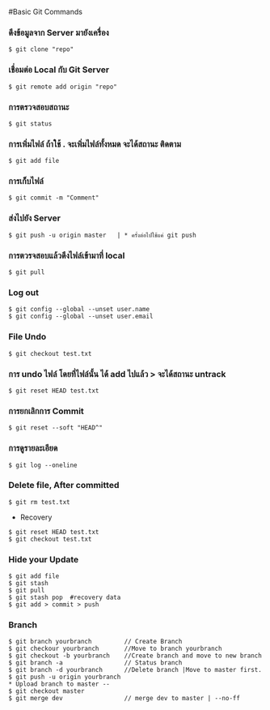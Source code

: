 #Basic Git Commands

### ดึงข้อมูลจาก Server มายังเครื่อง  
```
$ git clone "repo"
```
### เชื่อมต่อ Local กับ Git Server
```
$ git remote add origin "repo" 
```
### การตรวจสอบสถานะ
```
$ git status
```
### การเพิ่มไฟล์ ถ้าใช้ . จะเพิ่มไฟล์ทั้งหมด จะได้สถานะ ติดตาม
```
$ git add file
```
### การเก็บไฟล์ 
```
$ git commit -m "Comment"
```
### ส่งไปยัง Server 
```
$ git push -u origin master   | * ครั้งต่อไปใช้แค่ git push 
```
### การตวรจสอบแล้วดึงไฟล์เข้ามาที่ local 
```
$ git pull
```
### Log out 
```
$ git config --global --unset user.name
$ git config --global --unset user.email
```
### File Undo
```
$ git checkout test.txt
```
### การ undo ไฟล์  โดยที่ไฟล์นั้น ได้ add ไปแล้ว  > จะได้สถานะ untrack
```
$ git reset HEAD test.txt
```
### การยกเลิกการ Commit
```
$ git reset --soft "HEAD^"  
```
### การดูรายละเอียด
```
$ git log --oneline
```
### Delete file, After committed
```
$ git rm test.txt
```
* Recovery
```
$ git reset HEAD test.txt
$ git checkout test.txt
```
### Hide your Update
```
$ git add file
$ git stash    
$ git pull 
$ git stash pop  #recovery data 
$ git add > commit > push
```
### Branch
```
$ git branch yourbranch 		// Create Branch
$ git checkour yourbranch		//Move to branch yourbranch
$ git checkout -b yourbranch 	//Create branch and move to new branch
$ git branch -a 				// Status branch
$ git branch -d yourbranch 		//Delete branch |Move to master first.
$ git push -u origin yourbranch	
* Upload branch to master -- 
$ git checkout master
$ git merge dev 				// merge dev to master | --no-ff 
``` 

